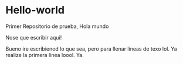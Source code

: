# Hello-world
Primer Repositorio de prueba, Hola mundo

Nose que escribir aqui!

Bueno ire escribienod lo que sea, pero para llenar lineas de texo lol.
Ya realize la primera linea loool. Ya.
